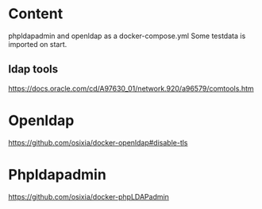 # Content
phpldapadmin and openldap as a docker-compose.yml
Some testdata is imported on start.

## ldap tools
https://docs.oracle.com/cd/A97630_01/network.920/a96579/comtools.htm




# Openldap
https://github.com/osixia/docker-openldap#disable-tls

# Phpldapadmin
https://github.com/osixia/docker-phpLDAPadmin